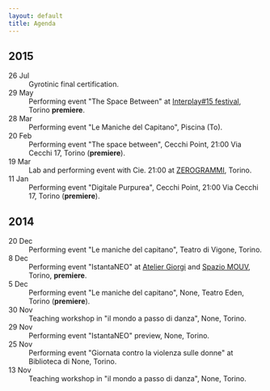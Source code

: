 ```yaml
---
layout: default
title: Agenda
---
```


## 2015

<dl>
<dt>26 Jul</dt>
<dd>Gyrotinic final certification.</dd>
<dt>29 May</dt>
<dd>Performing event "The Space Between" at <a
href="http://www.mosaicodanza.it/mosaicohome.htm">Interplay#15 festival</a>,
Torino <b>premiere</b>.</dd>
<dt>28 Mar</dt>
<dd>Performing event "Le Maniche del Capitano", Piscina (To).</dd>
<dt>20 Feb</dt>
<dd>Performing event "The space between", Cecchi Point, 21:00 Via Cecchi 17,
Torino (<b>premiere</b>).</dd>
<dt>19 Mar</dt>
<dd>Lab and performing event with Cie. 21:00 at <a
href="http://www.zerogrammi.org/#!alcesti-secondo-movimento/cs4j">ZEROGRAMMI</a>,
Torino.</dd>
<dt>11 Jan</dt>
<dd>Performing event "Digitale Purpurea", Cecchi Point, 21:00 Via Cecchi 17, Torino (<b>premiere</b>).</dd>
</dl>

## 2014

<dl>
<dt>20 Dec</dt>
<dd>Performing event "Le maniche del capitano", Teatro di Vigone, Torino.</dd>
<dt>8 Dec</dt>
<dd>Performing event "IstantaNEO" at <a
href="https://www.facebook.com/pages/Atelier-Giorgi/141592662625676">Atelier
Giorgi</a> and <a href="http://www.spaziomouv.it/">Spazio MOUV</a>, Torino,
<b>premiere</b>.</dd>
<dt>5 Dec</dt>
<dd>Performing event "Le maniche del capitano", None, Teatro Eden, Torino (<b>premiere</b>).</dd>
<dt>30 Nov</dt>
<dd>Teaching workshop in "il mondo a passo di danza", None, Torino.</dd>
<dt>29 Nov</dt>
<dd>Performing event "IstantaNEO" preview, None, Torino.</dd>
<dt>25 Nov</dt>
<dd>Performing event "Giornata contro la violenza sulle donne" at Biblioteca di None, Torino.</dd>
<dt>13 Nov</dt>
<dd>Teaching workshop in "il mondo a passo di danza", None, Torino.</dd>
</dl>
